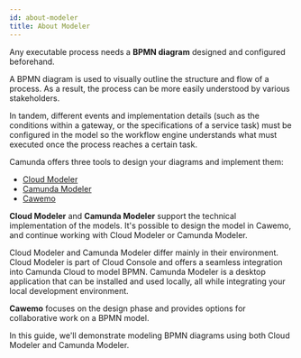```yaml
---
id: about-modeler
title: About Modeler
---
```


Any executable process needs a **BPMN diagram** designed and configured beforehand.

A BPMN diagram is used to visually outline the structure and flow of a process. As a result, the process can be more easily understood by various stakeholders.

In tandem, different events and implementation details (such as the conditions within a gateway, or the specifications of a service task) must be configured in the model so the workflow engine understands what must executed once the process reaches a certain task.

Camunda offers three tools to design your diagrams and implement them:

- [Cloud Modeler](./cloud-modeler/launch-cloud-modeler.md)
- [Camunda Modeler](./camunda-modeler/install-the-modeler.md)
- [Cawemo](https://cawemo.com/)

**Cloud Modeler** and **Camunda Modeler** support the technical implementation of the models. It's possible to design the model in Cawemo, and continue working with Cloud Modeler or Camunda Modeler.

Cloud Modeler and Camunda Modeler differ mainly in their environment. Cloud Modeler is part of Cloud Console and offers a seamless integration into Camunda Cloud to model BPMN. Camunda Modeler is a desktop application that can be installed and used locally, all while integrating your local development environment.

**Cawemo** focuses on the design phase and provides options for collaborative work on a BPMN model.

In this guide, we'll demonstrate modeling BPMN diagrams using both Cloud Modeler and Camunda Modeler.
